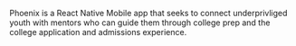 Phoenix is a React Native Mobile app that seeks to connect underprivliged youth with mentors who can guide them through college prep and the college application and admissions experience.
